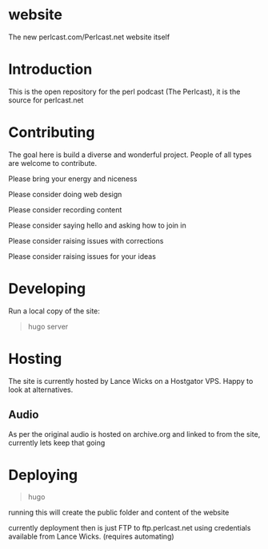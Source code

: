 # website
The new perlcast.com/Perlcast.net website itself

# Introduction
This is the open repository for the perl podcast (The Perlcast), it is the source for perlcast.net

# Contributing
The goal here is build a diverse and wonderful project. People of all types are welcome to contribute.

Please bring your energy and niceness

Please consider doing web design

Please consider recording content

Please consider saying hello and asking how to join in

Please consider raising issues with corrections

Please consider raising issues for your ideas

# Developing

Run a local copy of the site:

> hugo server

# Hosting

The site is currently hosted by Lance Wicks on a Hostgator VPS.
Happy to look at alternatives.

## Audio

As per the original audio is hosted on archive.org and linked to from the site, currently lets keep that going

# Deploying

> hugo

running this will create the public folder and content of the website

currently deployment then is just FTP to ftp.perlcast.net using credentials available from Lance Wicks. (requires automating)

